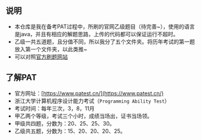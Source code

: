 ## 说明

- 本仓库是我在备考PAT过程中，所刷的官网乙级题目（待完善~），使用的语言是java，并且有相应的解题思路，上传的代码都可以保证运行不超时。
- 乙级一共五道题，且分值不同，所以我分了五个文件夹。将历年考试的第一题放入第一个文件夹，以此类推~
- 可以对照[官方刷题网站](https://pintia.cn/problem-sets?tab=0)

## 了解PAT
- 官方网址：[https://www.patest.cn/](https://www.patest.cn/)
- 浙江大学计算机程序设计能力考试（`Programming Ability Test`）
- 考试时间：每年三次，3，8，11月
- 甲乙两个等级，考试三个小时，成绩当场出，证书当场领。
- 甲级共四题，分数为：20、25、25、30。
- 乙级共五题，分数为：15、20、20、20、25。



